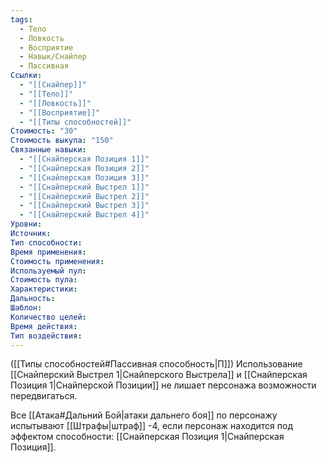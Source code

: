 ```yaml
---
tags:
  - Тело
  - Ловкость
  - Восприятие
  - Навык/Снайпер
  - Пассивная
Ссылки:
  - "[[Снайпер]]"
  - "[[Тело]]"
  - "[[Ловкость]]"
  - "[[Восприятие]]"
  - "[[Типы способностей]]"
Стоимость: "30"
Стоимость выкупа: "150"
Связанные навыки:
  - "[[Снайперская Позиция 1]]"
  - "[[Снайперская Позиция 2]]"
  - "[[Снайперская Позиция 3]]"
  - "[[Снайперский Выстрел 1]]"
  - "[[Снайперский Выстрел 2]]"
  - "[[Снайперский Выстрел 3]]"
  - "[[Снайперский Выстрел 4]]"
Уровни:
Источник:
Тип способности:
Время применения:
Стоимость применения:
Используемый пул:
Стоимость пула:
Характеристики:
Дальность:
Шаблон:
Количество целей:
Время действия:
Тип воздействия:
---
```

([[Типы способностей#Пассивная способность|П]]) Использование [[Снайперский Выстрел 1|Снайперского Выстрела]] и [[Снайперская Позиция 1|Снайперской Позиции]] не лишает персонажа возможности передвигаться. 

Все [[Атака#Дальний Бой|атаки дальнего боя]] по персонажу испытывают [[Штрафы|штраф]] -4, если персонаж находится под эффектом способности: [[Снайперская Позиция 1|Снайперская Позиция]]. 